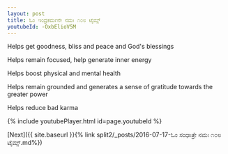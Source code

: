 ```yaml
---
layout: post
title: ಓಂ ಇಂದ್ರಕರ್ಮನೇ ನಮಃ ೧೦೮ ಟೈಮ್ಸ್
youtubeId: -OxbElioV5M
---
```

 
 
Helps get goodness, bliss and peace and God's blessings
 
Helps remain focused, help generate inner energy 
 
Helps boost physical and mental health 
 
Helps remain grounded and generates a sense of gratitude towards the greater power 
 
Helps reduce bad karma
 
 
 
 


{% include youtubePlayer.html id=page.youtubeId %}
 
[Next]({{ site.baseurl }}{% link  split2/_posts/2016-07-17-ಓಂ ಸಂಧಾತ್ರೇ ನಮಃ ೧೦೮ ಟೈಮ್ಸ್.md%})
 
